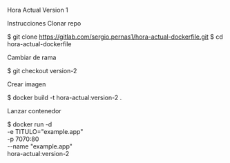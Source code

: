 Hora Actual Version 1

Instrucciones
Clonar repo

$ git clone https://gitlab.com/sergio.pernas1/hora-actual-dockerfile.git
$ cd hora-actual-dockerfile


Cambiar de rama

$ git checkout version-2


Crear imagen

$ docker build -t hora-actual:version-2 .


Lanzar contenedor

$ docker run -d \
-e TITULO="example.app" \
-p 7070:80 \
--name "example.app" \
hora-actual:version-2
